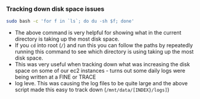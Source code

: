 ### Tracking down disk space issues

```sh
sudo bash -c 'for f in `ls`; do du -sh $f; done'
```

- The above command is very helpful for showing what in the current directory is taking up the most disk space.
- If you `cd` into root (`/`) and run this you can follow the paths by repeatedly running this command to see which directory is using taking up the most disk space.
- This was very useful when tracking down what was increasing the disk space on some of our ec2 instances - turns out some daily logs were being written at a FINE or TRACE
- log leve. This was causing the log files to be quite large and the above script made this easy to track down (`/mnt/data/[INDEX}/logs]`)

